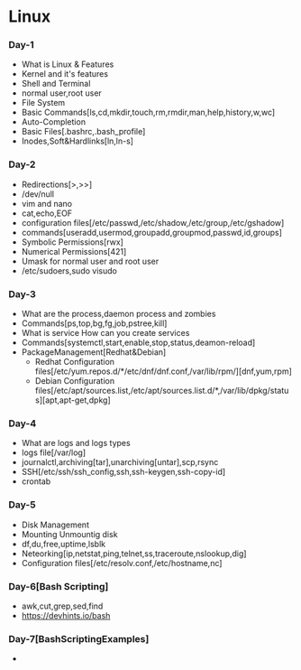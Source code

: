 # Linux
### Day-1
- What is Linux & Features
- Kernel and it's features
- Shell and Terminal
- normal user,root user
- File System
- Basic Commands[ls,cd,mkdir,touch,rm,rmdir,man,help,history,w,wc]
- Auto-Completion
- Basic Files[.bashrc,.bash_profile]
- Inodes,Soft&Hardlinks[ln,ln-s]
### Day-2
- Redirections[>,>>]
- /dev/null
- vim and nano
- cat,echo,EOF
- configuration files[/etc/passwd,/etc/shadow,/etc/group,/etc/gshadow]
- commands[useradd,usermod,groupadd,groupmod,passwd,id,groups] 
- Symbolic Permissions[rwx]
- Numerical Permissions[421]
- Umask for normal user and root user
- /etc/sudoers,sudo visudo
### Day-3
- What are the process,daemon process and zombies
- Commands[ps,top,bg,fg,job,pstree,kill]
- What is service How can you create services
- Commands[systemctl,start,enable,stop,status,deamon-reload]
- PackageManagement[Redhat&Debian]
  - Redhat Configuration files[/etc/yum.repos.d/*/etc/dnf/dnf.conf,/var/lib/rpm/][dnf,yum,rpm]
  - Debian Configuration files[/etc/apt/sources.list,/etc/apt/sources.list.d/*,/var/lib/dpkg/status][apt,apt-get,dpkg]
### Day-4
- What are logs and logs types
- logs file[/var/log]
- journalctl,archiving[tar],unarchiving[untar],scp,rsync
- SSH[/etc/ssh/ssh_config,ssh,ssh-keygen,ssh-copy-id]
- crontab
### Day-5
- Disk Management
- Mounting Unmountig disk
- df,du,free,uptime,lsblk
- Neteorking[ip,netstat,ping,telnet,ss,traceroute,nslookup,dig]
- Configuration files[/etc/resolv.conf,/etc/hostname,nc]
### Day-6[Bash Scripting]
- awk,cut,grep,sed,find
- https://devhints.io/bash
### Day-7[BashScriptingExamples]
- 